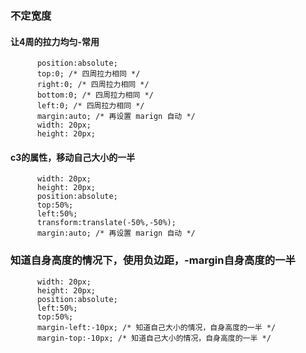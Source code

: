 ### 不定宽度

#### 让4周的拉力均匀-常用

```
      position:absolute;
      top:0; /* 四周拉力相同 */
      right:0; /* 四周拉力相同 */
      bottom:0; /* 四周拉力相同 */
      left:0; /* 四周拉力相同 */
      margin:auto; /* 再设置 marign 自动 */
      width: 20px;
      height: 20px;
```

#### c3的属性，移动自己大小的一半

```
      width: 20px;
      height: 20px;
      position:absolute;
      top:50%;
      left:50%;
      transform:translate(-50%,-50%);
      margin:auto; /* 再设置 marign 自动 */
```

### 知道自身高度的情况下，使用负边距，-margin自身高度的一半

```
      width: 20px;
      height: 20px;
      position:absolute;
      left:50%;
      top:50%;
      margin-left:-10px; /* 知道自己大小的情况，自身高度的一半 */
      margin-top:-10px; /* 知道自己大小的情况，自身高度的一半 */
```

